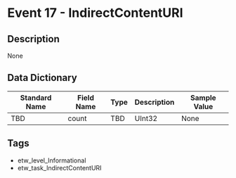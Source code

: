 # Event 17 - IndirectContentURI

## Description
None

## Data Dictionary
|Standard Name|Field Name|Type|Description|Sample Value|
|---|---|---|---|---|
|TBD|count|TBD|UInt32|None|None|

## Tags
* etw_level_Informational
* etw_task_IndirectContentURI